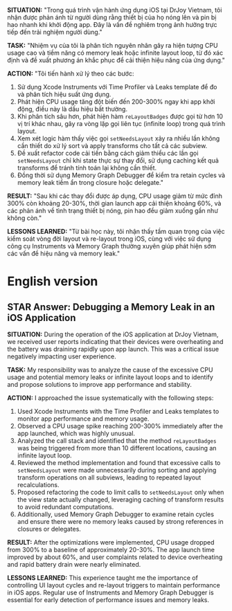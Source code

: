 
**SITUATION:**
"Trong quá trình vận hành ứng dụng iOS tại DrJoy Vietnam, tôi nhận được phản ánh từ người dùng rằng thiết bị của họ nóng lên và pin bị hao nhanh khi khởi động app. Đây là vấn đề nghiêm trọng ảnh hưởng trực tiếp đến trải nghiệm người dùng."

**TASK:**
"Nhiệm vụ của tôi là phân tích nguyên nhân gây ra hiện tượng CPU usage cao và tiềm năng có memory leak hoặc infinite layout loop, từ đó xác định và đề xuất phương án khắc phục để cải thiện hiệu năng của ứng dụng."

**ACTION:**
"Tôi tiến hành xử lý theo các bước:

1. Sử dụng Xcode Instruments với Time Profiler và Leaks template để đo và phân tích hiệu suất ứng dụng.
2. Phát hiện CPU usage tăng đột biến đến 200-300% ngay khi app khởi động, điều này là dấu hiệu bất thường.
3. Khi phân tích sâu hơn, phát hiện hàm `reLayoutBadges` được gọi từ hơn 10 vị trí khác nhau, gây ra vòng lặp gọi liên tục (infinite loop) trong quá trình layout.
4. Xem xét logic hàm thấy việc gọi `setNeedsLayout` xảy ra nhiều lần không cần thiết do xử lý sort và apply transforms cho tất cả các subview.
5. Đề xuất refactor code cải tiến bằng cách giảm thiểu các lần gọi `setNeedsLayout` chỉ khi state thực sự thay đổi, sử dụng caching kết quả transforms để tránh tính toán lại không cần thiết.
6. Đồng thời sử dụng Memory Graph Debugger để kiểm tra retain cycles và memory leak tiềm ẩn trong closure hoặc delegate."

**RESULT:**
"Sau khi các thay đổi được áp dụng, CPU usage giảm từ mức đỉnh 300% còn khoảng 20-30%, thời gian launch app cải thiện khoảng 60%, và các phản ánh về tình trạng thiết bị nóng, pin hao đều giảm xuống gần như không còn."

**LESSONS LEARNED:**
"Từ bài học này, tôi nhận thấy tầm quan trọng của việc kiểm soát vòng đời layout và re-layout trong iOS, cùng với việc sử dụng công cụ Instruments và Memory Graph thường xuyên giúp phát hiện sớm các vấn đề hiệu năng và memory leak."


# English version


## STAR Answer: Debugging a Memory Leak in an iOS Application

**SITUATION:**
During the operation of the iOS application at DrJoy Vietnam, we received user reports indicating that their devices were overheating and the battery was draining rapidly upon app launch. This was a critical issue negatively impacting user experience.

**TASK:**
My responsibility was to analyze the cause of the excessive CPU usage and potential memory leaks or infinite layout loops and to identify and propose solutions to improve app performance and stability.

**ACTION:**
I approached the issue systematically with the following steps:

1. Used Xcode Instruments with the Time Profiler and Leaks templates to monitor app performance and memory usage.
2. Observed a CPU usage spike reaching 200-300% immediately after the app launched, which was highly unusual.
3. Analyzed the call stack and identified that the method `reLayoutBadges` was being triggered from more than 10 different locations, causing an infinite layout loop.
4. Reviewed the method implementation and found that excessive calls to `setNeedsLayout` were made unnecessarily during sorting and applying transform operations on all subviews, leading to repeated layout recalculations.
5. Proposed refactoring the code to limit calls to `setNeedsLayout` only when the view state actually changed, leveraging caching of transform results to avoid redundant computations.
6. Additionally, used Memory Graph Debugger to examine retain cycles and ensure there were no memory leaks caused by strong references in closures or delegates.

**RESULT:**
After the optimizations were implemented, CPU usage dropped from 300% to a baseline of approximately 20-30%. The app launch time improved by about 60%, and user complaints related to device overheating and rapid battery drain were nearly eliminated.

**LESSONS LEARNED:**
This experience taught me the importance of controlling UI layout cycles and re-layout triggers to maintain performance in iOS apps. Regular use of Instruments and Memory Graph Debugger is essential for early detection of performance issues and memory leaks.